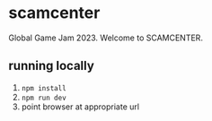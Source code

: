 # scamcenter
Global Game Jam 2023. Welcome to SCAMCENTER.


## running locally
1. `npm install`
2. `npm run dev`
3. point browser at appropriate url
